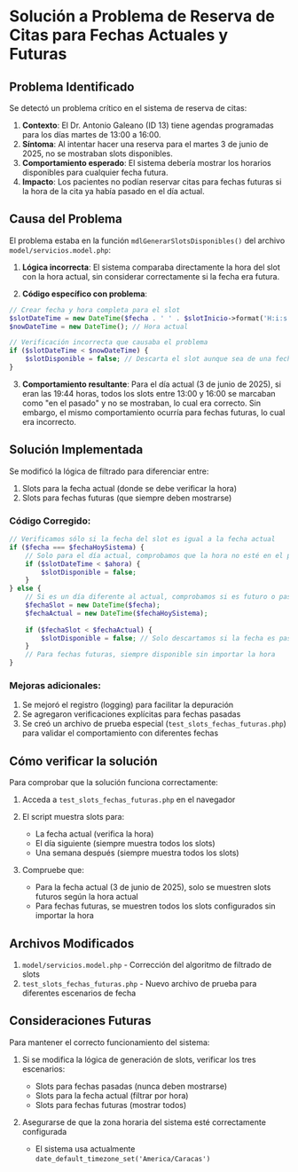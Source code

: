 # Solución a Problema de Reserva de Citas para Fechas Actuales y Futuras

## Problema Identificado

Se detectó un problema crítico en el sistema de reserva de citas:

1. **Contexto**: El Dr. Antonio Galeano (ID 13) tiene agendas programadas para los días martes de 13:00 a 16:00.
2. **Síntoma**: Al intentar hacer una reserva para el martes 3 de junio de 2025, no se mostraban slots disponibles.
3. **Comportamiento esperado**: El sistema debería mostrar los horarios disponibles para cualquier fecha futura.
4. **Impacto**: Los pacientes no podían reservar citas para fechas futuras si la hora de la cita ya había pasado en el día actual.

## Causa del Problema

El problema estaba en la función `mdlGenerarSlotsDisponibles()` del archivo `model/servicios.model.php`:

1. **Lógica incorrecta**: El sistema comparaba directamente la hora del slot con la hora actual, sin considerar correctamente si la fecha era futura.

2. **Código específico con problema**:
```php
// Crear fecha y hora completa para el slot
$slotDateTime = new DateTime($fecha . ' ' . $slotInicio->format('H:i:s'));
$nowDateTime = new DateTime(); // Hora actual

// Verificación incorrecta que causaba el problema
if ($slotDateTime < $nowDateTime) {
    $slotDisponible = false; // Descarta el slot aunque sea de una fecha futura
}
```

3. **Comportamiento resultante**: Para el día actual (3 de junio de 2025), si eran las 19:44 horas, todos los slots entre 13:00 y 16:00 se marcaban como "en el pasado" y no se mostraban, lo cual era correcto. Sin embargo, el mismo comportamiento ocurría para fechas futuras, lo cual era incorrecto.

## Solución Implementada

Se modificó la lógica de filtrado para diferenciar entre:
1. Slots para la fecha actual (donde se debe verificar la hora)
2. Slots para fechas futuras (que siempre deben mostrarse)

### Código Corregido:

```php
// Verificamos sólo si la fecha del slot es igual a la fecha actual
if ($fecha === $fechaHoySistema) {
    // Solo para el día actual, comprobamos que la hora no esté en el pasado
    if ($slotDateTime < $ahora) {
        $slotDisponible = false;
    }
} else {
    // Si es un día diferente al actual, comprobamos si es futuro o pasado
    $fechaSlot = new DateTime($fecha);
    $fechaActual = new DateTime($fechaHoySistema);
    
    if ($fechaSlot < $fechaActual) {
        $slotDisponible = false; // Solo descartamos si la fecha es pasada
    }
    // Para fechas futuras, siempre disponible sin importar la hora
}
```

### Mejoras adicionales:

1. Se mejoró el registro (logging) para facilitar la depuración
2. Se agregaron verificaciones explícitas para fechas pasadas
3. Se creó un archivo de prueba especial (`test_slots_fechas_futuras.php`) para validar el comportamiento con diferentes fechas

## Cómo verificar la solución

Para comprobar que la solución funciona correctamente:

1. Acceda a `test_slots_fechas_futuras.php` en el navegador
2. El script muestra slots para:
   - La fecha actual (verifica la hora)
   - El día siguiente (siempre muestra todos los slots)
   - Una semana después (siempre muestra todos los slots)
   
3. Compruebe que:
   - Para la fecha actual (3 de junio de 2025), solo se muestren slots futuros según la hora actual
   - Para fechas futuras, se muestren todos los slots configurados sin importar la hora

## Archivos Modificados

1. `model/servicios.model.php` - Corrección del algoritmo de filtrado de slots
2. `test_slots_fechas_futuras.php` - Nuevo archivo de prueba para diferentes escenarios de fecha

## Consideraciones Futuras

Para mantener el correcto funcionamiento del sistema:

1. Si se modifica la lógica de generación de slots, verificar los tres escenarios:
   - Slots para fechas pasadas (nunca deben mostrarse)
   - Slots para la fecha actual (filtrar por hora)
   - Slots para fechas futuras (mostrar todos)

2. Asegurarse de que la zona horaria del sistema esté correctamente configurada
   - El sistema usa actualmente `date_default_timezone_set('America/Caracas')`
